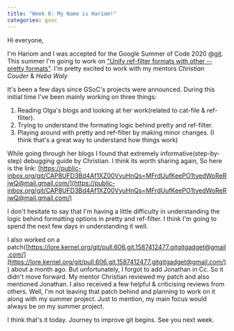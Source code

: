 ```yaml
---
title: "Week 0: My Name is Hariom!"
categories: gsoc
---
```


Hi everyone,

I'm Hariom and I was accepted for the Google Summer of Code 2020 @[git](https://git-scm.com/). This summer I'm going to work on ["Unify ref-filter formats with other --pretty formats"](https://summerofcode.withgoogle.com/projects/#4593212745842688). I'm pretty excited to work with my mentors *Christian Couder* & *Heba Waly* 

It's been a few days since GSoC's projects were announced. During this initial time I've been mainly working on three things:

1. Reading Olga's blogs and looking at her work(related to cat-file & ref-filter).
2. Trying to understand the formating logic behind pretty and ref-filter.
3. Playing around with pretty and ref-filter by making minor changes. (I think that's a great way to understand how things work)

While going through her blogs I found that extremely informative(step-by-step) debugging guide by Christian. I think its worth sharing again, So here is the link: [https://public-inbox.org/git/CAP8UFD3Bd4Af1XZ00VyuHnQs=MFrdUufKeePO1tyedWoReRjwQ@mail.gmail.com/](https://public-inbox.org/git/CAP8UFD3Bd4Af1XZ00VyuHnQs=MFrdUufKeePO1tyedWoReRjwQ@mail.gmail.com/)

I don't hesitate to say that I'm having a little difficulty in understanding the logic behind formatting options in pretty and ref-filter. I think I'm going to spend the next few days in understanding it well.

I also worked on a patch([https://lore.kernel.org/git/pull.606.git.1587412477.gitgitgadget@gmail.com/](https://lore.kernel.org/git/pull.606.git.1587412477.gitgitgadget@gmail.com/)) about a month ago. But unfortunately, I forgot to add Jonathan in Cc. So it didn't move forward. My mentor Christian reviewed my patch and also mentioned Jonathan. I also received a few helpful & criticising reviews from others. Well, I'm not leaving that patch behind and planning to work on it along with my summer project. Just to mention, my main focus would always be on my summer project.

I think that's it today. Journey to improve git begins. See you next week.


 
